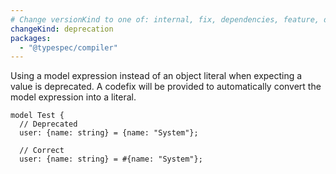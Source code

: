 ```yaml
---
# Change versionKind to one of: internal, fix, dependencies, feature, deprecation, breaking
changeKind: deprecation
packages:
  - "@typespec/compiler"
---
```


Using a model expression instead of an object literal when expecting a value is deprecated. A codefix will be provided to automatically convert the model expression into a literal.

```tsp
model Test {
  // Deprecated
  user: {name: string} = {name: "System"};
  
  // Correct
  user: {name: string} = #{name: "System"};
```
